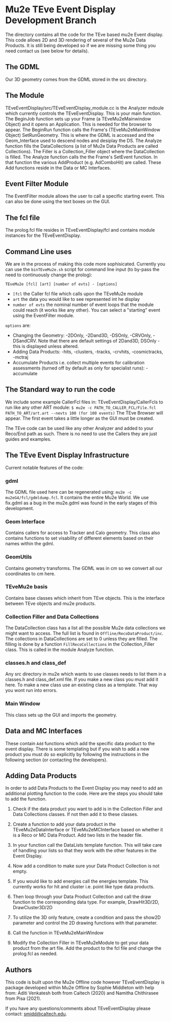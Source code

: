 # Mu2e TEve Event Display Development Branch
The directory contains all the code for the TEve based mu2e Event display. This code allows 2D and 3D rendering of several of the Mu2e Data Products. It is still being developed so if we are missing some thing you need contact us (see below for details).

## The GDML

Our 3D geometry comes from the GDML stored in the src directory.

## The Module
TEveEventDisplay/src/TEveEventDisplay_module.cc is the Analyzer mdoule which currently controls the TEveEventDisplay. This is your main function. The BeginJob function sets up your Frame (a TEveMu2eMainwindow Object) and it opens an Application. This is needed for the browser to appear.
The BeginRun function calls the Frame's (TEveMu2eMainWindow Object) SetRunGeometry. This is where the GDML is accessed and the Geom_Interface used to descend nodes and desiplay the DS.
The Analyze function fills the DataCollections (a list of Mu2e Data Products are called Collections). The Filler is a Collection_Filler object where the DataCollection is filled.
The Analyze function calls the the Frame's SetEvent function. In that function the various AddProduct (e.g. AdComboHit) are called. These Add functions reside in the Data or MC Interfaces.

## Event Filter Module

The EventFilter module allows the user to call a specific starting event. This can also be done using the text boxes on the GUI.

## The fcl file
The prolog.fcl file resides in TEveEventDisplay/fcl and contains module instances for the TEveEventDisplay.

## Command Line uses
We are in the process of making this code more sophisicated. Currently you can use the ```binTEveMu2e.sh``` script for command line input (to by-pass the need to continuously change the prolog):

```TEveMu2e [fcl] [art] [number of evts] - [options]```

* ```[fcl``` the Caller fcl file which calls upon the TEveMu2e module
* ```art``` the data you would like to see represented int he display
* ```number of evts``` the nominal number of event loops that the module could reach (it works like any other). You can select a "starting" event using the EventFilter module.

```options``` are:

* Changing the Geometry: -2DOnly, -2Dand3D, -DSOnly, -CRVOnly, -DSandCRV. Note that there are default settings of 2Dand3D, DSOnly - this is displayed unless altered.
* Adding Data Products: -hits, -clusters, -tracks, -crvhits, -cosmictracks, -mctraj
* Accumulate Products i.e. collect multiple events for calibration assessments (turned off by default as only for specialist runs): -accumulate

## The Standard way to run the code
We include some example CallerFcl files in: TEveEventDisplay/CallerFcls
to run like any other ART module: ```$ mu2e -c PATH_TO_CALLER_FCL/File.fcl PATH_TO_ART/art.art --nevts 100 (for 100 events)```
The TEve Browser will appear. The first event takes a little longer as the GUI must be created.

The TEve code can be used like any other Analyzer and added to your Reco/End path as such. There is no need to use the Callers they are just guides and examples.

## The TEve Event Display Infrastructure
Current notable features of the code:

### gdml
The GDML file used here can be regenerated using: ```mu2e -c mu2eG4/fcl/gdmldump.fcl```. It contains the entire Mu2e World. We use fix.gdml as a bug in the mu2e.gdml was found in the early stages of this development.

### Geom Interface
Contains callers for access to Tracker and Calo geometry. This class also contains functions to set visability of different elements based on their names within the gdml.

### GeomUtils

Contains geometry transforms. The GDML was in cm so we convert all our coordinates to cm here.

### TEveMu2e basis
Contains base classes which inherit from TEve objects. This is the interface between TEve objects and mu2e products. 

### Collection Filler and Data Collections
The DataCollection class has a list all the possible Mu2e data collections we might want to access. The full list is found in ```Offline/RecoDataProduct/inc```. The collections in DataCollections are set to 0 unless they are filled. The filling is done by a function ```FillRecoCollections``` in the Collection_Filler class. This is called in the module Analyze function.

### classes.h and class_def

Any src directory in mu2e which wants to use classes needs to list them in a classes.h and class_def.xml file. If you make a new class you must add it here. To make a new class use an existing class as a template. That way you wont run into errors.

### Main Window

This class sets up the GUI and imports the geometry. 

## Data and MC Interfaces

These contain ```Add``` functions which add the specific data product to the event display. There is some templating but if you wish to add a new product you must do so explicitly by following the instructions in the following section (or contacting the developers).

## Adding Data Products

In order to add Data Products to the Event Display you may need to add an additional plotting function to the code. Here are the steps you should take to add the function.

1. Check if the data product you want to add is in the Collection Filler and Data Collections classes. If not then add it to these classes.

2. Create a function to add your data product in the TEveMu2eDataInterface or TEveMu2eMCInterface based on whether it is a Reco or MC Data Product. Add two lists in the header file.

3. In your function call the DataLists template function. This will take care of handling your lists so that they work with the other features in the Event Display.

4. Now add a condition to make sure your Data Product Collection is not empty.

5. If you would like to add energies call the energies template. This currently works for hit and cluster i.e. point like type data products.

6. Then loop through your Data Product Collection and call the draw function to the corresponding data type. For example, DrawHit3D/2D, DrawCluster3D/2D

7. To utilize the 3D only feature, create a condition and pass the show2D parameter and control the 2D drawing functions with that parameter.

8. Call the function in TEveMu2eMainWindow 

9. Modify the Collection Filler in TEveMu2eModule to get your data product from the art file. Add the product to the fcl file and change the prolog.fcl as needed.

## Authors

This code is built upon the Mu2e Offline code however TEveEventDisplay is package developed within Mu2e Offline by Sophie Middleton with help from: Aditi Venkatesh both from Caltech (2020) and Namitha Chithirasee from Pisa (2021). 

If you have any questions/comments about TEveEventDisplay please contact: smidd@caltech.edu.
